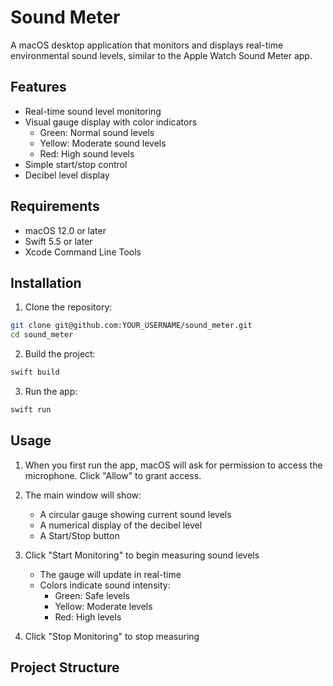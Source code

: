 # Sound Meter

A macOS desktop application that monitors and displays real-time environmental sound levels, similar to the Apple Watch Sound Meter app.

## Features

- Real-time sound level monitoring
- Visual gauge display with color indicators
  - Green: Normal sound levels
  - Yellow: Moderate sound levels
  - Red: High sound levels
- Simple start/stop control
- Decibel level display

## Requirements

- macOS 12.0 or later
- Swift 5.5 or later
- Xcode Command Line Tools

## Installation

1. Clone the repository:
```bash
git clone git@github.com:YOUR_USERNAME/sound_meter.git
cd sound_meter
```

2. Build the project:
```bash
swift build
```

3. Run the app:
```bash
swift run
```

## Usage

1. When you first run the app, macOS will ask for permission to access the microphone. Click "Allow" to grant access.

2. The main window will show:
   - A circular gauge showing current sound levels
   - A numerical display of the decibel level
   - A Start/Stop button

3. Click "Start Monitoring" to begin measuring sound levels
   - The gauge will update in real-time
   - Colors indicate sound intensity:
     - Green: Safe levels
     - Yellow: Moderate levels
     - Red: High levels

4. Click "Stop Monitoring" to stop measuring

## Project Structure 
